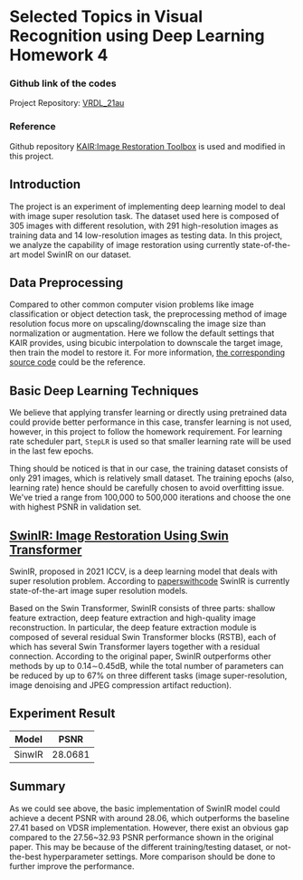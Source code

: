 Selected Topics in Visual Recognition using Deep Learning Homework 4
===

### Github link of the codes
Project Repository: [VRDL_21au](https://github.com/sam29309010/VRDL_21au)

### Reference
Github repository [KAIR:Image Restoration Toolbox](https://github.com/cszn/KAIR) is used and modified in this project.

## Introduction
The project is an experiment of implementing deep learning model to deal with image super resolution task. The dataset used here is composed of 305 images with different resolution, with 291 high-resolution images as training data and 14 low-resolution images as testing data. In this project, we analyze the capability of image restoration using currently state-of-the-art model SwinIR on our dataset.

## Data Preprocessing
Compared to other common computer vision problems like image classification or object detection task, the preprocessing method of image resolution focus more on upscaling/downscaling the image size than normalization or augmentation. Here we follow the default settings that KAIR provides, using bicubic interpolation to downscale the target image, then train the model to restore it. For more information, [the corresponding source code](https://github.com/cszn/KAIR/blob/master/data/dataset_sr.py) could be the reference.

## Basic Deep Learning Techniques
We believe that applying transfer learning or directly using pretrained data could provide better performance in this case, transfer learning is not used, however, in this project to follow the homework requirement. For learning rate scheduler part, `StepLR` is used so that smaller learning rate will be used in the last few epochs.

Thing should be noticed is that in our case, the training dataset consists of only 291 images, which is relatively small dataset. The training epochs (also, learning rate) hence should be carefully chosen to avoid overfitting issue. We've tried a range from 100,000 to 500,000 iterations and choose the one with highest PSNR in validation set.

## [SwinIR: Image Restoration Using Swin Transformer](https://arxiv.org/abs/2108.10257)

SwinIR, proposed in 2021 ICCV, is a deep learning model that deals with super resolution problem. According to [paperswithcode](https://paperswithcode.com/task/image-super-resolution) SwinIR is currently state-of-the-art image super resolution models.

Based on the Swin Transformer, SwinIR consists of three parts: shallow feature extraction, deep feature extraction and high-quality image reconstruction. In particular, the deep feature extraction module is composed of several residual Swin Transformer blocks (RSTB), each of which has several Swin Transformer layers together with a residual connection. According to the original paper, SwinIR outperforms other methods by up to 0.14∼0.45dB, while the total number of parameters can be reduced by up to 67% on three different tasks (image super-resolution, image denoising and JPEG compression artifact reduction).

## Experiment Result
| Model | PSNR |
| ----- | ---- |
| SinwIR| 28.0681 |


## Summary
As we could see above, the basic implementation of SwinIR model could achieve a decent PSNR with around 28.06, which outperforms the baseline 27.41 based on VDSR implementation. However, there exist an obvious gap compared to the 27.56~32.93 PSNR performance shown in the original paper. This may be because of the different training/testing dataset, or not-the-best hyperparameter settings. More comparison should be done to further improve the performance.